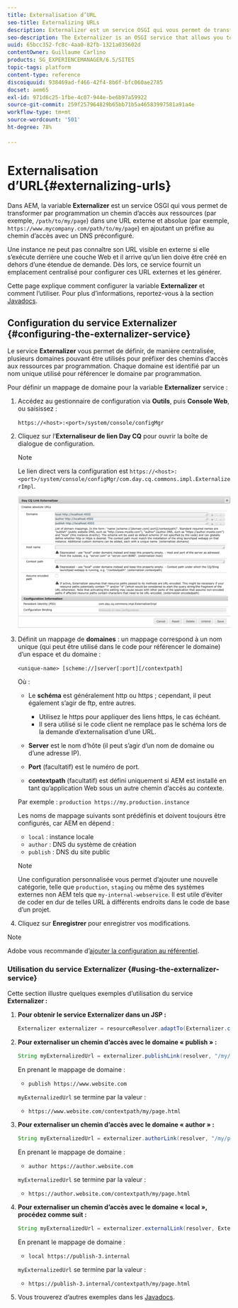 ```yaml
---
title: Externalisation d’URL
seo-title: Externalizing URLs
description: Externalizer est un service OSGI qui vous permet de transformer, par programmation, un chemin d’accès à une ressource en URL absolue externe.
seo-description: The Externalizer is an OSGI service that allows you to programmatically transform a resource path into an external and absolute URL
uuid: 65bcc352-fc8c-4aa0-82fb-1321a035602d
contentOwner: Guillaume Carlino
products: SG_EXPERIENCEMANAGER/6.5/SITES
topic-tags: platform
content-type: reference
discoiquuid: 938469ad-f466-42f4-8b6f-bfc060ae2785
docset: aem65
exl-id: 971d6c25-1fbe-4c07-944e-be6b97a59922
source-git-commit: 259f257964829b65bb71b5a46583997581a91a4e
workflow-type: tm+mt
source-wordcount: '501'
ht-degree: 78%

---
```


# Externalisation d’URL{#externalizing-urls}

Dans AEM, la variable **Externalizer** est un service OSGI qui vous permet de transformer par programmation un chemin d’accès aux ressources (par exemple, `/path/to/my/page`) dans une URL externe et absolue (par exemple, `https://www.mycompany.com/path/to/my/page`) en ajoutant un préfixe au chemin d’accès avec un DNS préconfiguré.

Une instance ne peut pas connaître son URL visible en externe si elle s’exécute derrière une couche Web et il arrive qu’un lien doive être créé en dehors d’une étendue de demande. Dès lors, ce service fournit un emplacement centralisé pour configurer ces URL externes et les générer.

Cette page explique comment configurer la variable **Externalizer** et comment l’utiliser. Pour plus d’informations, reportez-vous à la section [Javadocs](https://helpx.adobe.com/experience-manager/6-5/sites/developing/using/reference-materials/javadoc/com/day/cq/commons/Externalizer.html).

## Configuration du service Externalizer {#configuring-the-externalizer-service}

Le service **Externalizer** vous permet de définir, de manière centralisée, plusieurs domaines pouvant être utilisés pour préfixer des chemins d’accès aux ressources par programmation. Chaque domaine est identifié par un nom unique utilisé pour référencer le domaine par programmation.

Pour définir un mappage de domaine pour la variable **Externalizer** service :

1. Accédez au gestionnaire de configuration via **Outils**, puis **Console Web**, ou saisissez :

   `https://<host>:<port>/system/console/configMgr`

1. Cliquez sur l’**Externaliseur de lien Day CQ** pour ouvrir la boîte de dialogue de configuration.

   >[!NOTE]
   >
   >Le lien direct vers la configuration est `https://<host>:<port>/system/console/configMgr/com.day.cq.commons.impl.ExternalizerImpl`.

   ![aem-externalizer-01](assets/aem-externalizer-01.png)

1. Définit un mappage de **domaines** : un mappage correspond à un nom unique (qui peut être utilisé dans le code pour référencer le domaine) d’un espace et du domaine :

   `<unique-name> [scheme://]server[:port][/contextpath]`

   Où :

   * Le **schéma** est généralement http ou https ; cependant, il peut également s’agir de ftp, entre autres.

      * Utilisez le https pour appliquer des liens https, le cas échéant.
      * Il sera utilisé si le code client ne remplace pas le schéma lors de la demande d’externalisation d’une URL.

   * **Server** est le nom d’hôte (il peut s’agir d’un nom de domaine ou d’une adresse IP).
   * **Port** (facultatif) est le numéro de port.
   * **contextpath** (facultatif) est défini uniquement si AEM est installé en tant qu’application Web sous un autre chemin d’accès au contexte.

   Par exemple : `production https://my.production.instance`

   Les noms de mappage suivants sont prédéfinis et doivent toujours être configurés, car AEM en dépend :

   * `local` : instance locale
   * `author` : DNS du système de création
   * `publish` : DNS du site public

   >[!NOTE]
   >
   >Une configuration personnalisée vous permet d’ajouter une nouvelle catégorie, telle que `production`, `staging` ou même des systèmes externes non AEM tels que `my-internal-webservice`. Il est utile d’éviter de coder en dur de telles URL à différents endroits dans le code de base d’un projet.

1. Cliquez sur **Enregistrer** pour enregistrer vos modifications.

>[!NOTE]
>
>Adobe vous recommande d’[ajouter la configuration au référentiel](/help/sites-deploying/configuring.md#addinganewconfigurationtotherepository).

### Utilisation du service Externalizer {#using-the-externalizer-service}

Cette section illustre quelques exemples d’utilisation du service **Externalizer :**

1. **Pour obtenir le service Externalizer dans un JSP :**

   ```java
   Externalizer externalizer = resourceResolver.adaptTo(Externalizer.class);
   ```

1. **Pour externaliser un chemin d’accès avec le domaine « publish » :**

   ```java
   String myExternalizedUrl = externalizer.publishLink(resolver, "/my/page") + ".html";
   ```

   En prenant le mappage de domaine :

   * `publish https://www.website.com`

   `myExternalizedUrl` se termine par la valeur :

   * `https://www.website.com/contextpath/my/page.html`

1. **Pour externaliser un chemin d’accès avec le domaine « author » :**

   ```java
   String myExternalizedUrl = externalizer.authorLink(resolver, "/my/page") + ".html";
   ```

   En prenant le mappage de domaine :

   * `author https://author.website.com`

   `myExternalizedUrl` se termine par la valeur :

   * `https://author.website.com/contextpath/my/page.html`

1. **Pour externaliser un chemin d’accès avec le domaine « local », procédez comme suit :**

   ```java
   String myExternalizedUrl = externalizer.externalLink(resolver, Externalizer.LOCAL, "/my/page") + ".html";
   ```

   En prenant le mappage de domaine :

   * `local https://publish-3.internal`

   `myExternalizedUrl` se termine par la valeur :

   * `https://publish-3.internal/contextpath/my/page.html`

1. Vous trouverez d’autres exemples dans les [Javadocs](https://helpx.adobe.com/experience-manager/6-5/sites/developing/using/reference-materials/javadoc/com/day/cq/commons/Externalizer.html).
